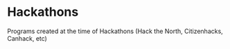 # Hackathons
Programs created at the time of Hackathons (Hack the North, Citizenhacks, Canhack, etc)
